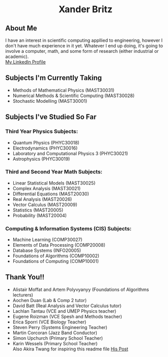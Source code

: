 <h1 align="center">Xander Britz</h1>

## About Me  
I have an interest in scientific computing appllied to engineering, however I don't have much experience in it yet.
Whatever I end up doing, it's going to involve a computer, math, and some form of research (either industrial or academic).  
[My LinkedIn Profile](www.linkedin.com/in/xanderbritz)  

## Subjects I'm Currently Taking
-	Methods of Mathematical Physics (MAST30031)
-	Numerical Methods & Scientific Computing (MAST30028)
- Stochastic Modelling (MAST30001)

## Subjects I've Studied So Far
### Third Year Physics Subjects:
- Quantum Physics (PHYC30018)
- Electrodynamics (PHYC30016)
- Laboratory and Computational Physics 3 (PHYC30021)
- Astrophysics (PHYC30019)

### Third and Second Year Math Subjects:
- Linear Statistical Models (MAST30025)
- Complex Analysis (MAST30021)
- Differential Equations (MAST20030)
- Real Analysis (MAST20026)
- Vector Calculus (MAST20009)
- Statistics (MAST20005)
- Probability (MAST20004)

### Computing & Information Systems (CIS) Subjects:
- Machine Learning (COMP30027)
- Elements of Data Processing (COMP20008)
- Database Systems (INFO20005)
- Foundations of Algorithms (COMP10002)
- Foundations of Computing (COMP10001)

## Thank You!!
- Alistair Moffat and Artem Polyvyanyy (Foundations of Algorithms lecturers)
- Aochen Duan (Lab & Comp 2 tutor)
- David Batt (Real Analysis and Vector Calculus tutor)
- Lachlan Tantau (VCE and UMEP Physics teacher)
- Eugene Roizman (VCE Spesh and Methods teacher)
- Erica Sporri (VCE Biology Teacher)
- Steven Perry (Systems Engineering Teacher)
- Martin Corcoran (Jazz Band Conductor) 
- Simon Upchurch (Primary School Teacher)  
- Karin Wessels (Primary School Teacher)  
Also Akira Twang for inspiring this readme file [His Post](https://github.com/akiratwang/UniMelb-Data-Science-Information/blob/main/README.md)
